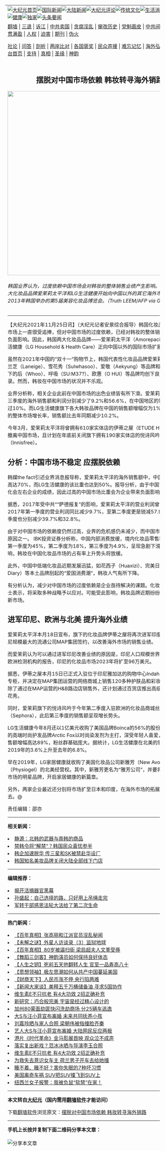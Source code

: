 <a name="1" id="1" target="_blank"></a><span id="1"></span>
<table align=center border="0"><tr><td colspan="2" VALIGN=TOP><a href="https://github.com/zrhjjj355/djy/blob/master/gb/nf1351518.md#1"><img src="https://raw.githubusercontent.com/zrhjjj355/www/master/t/djy/1.jpg" title="大纪元首页" alt="大纪元首页"></a><a href="https://github.com/zrhjjj355/djy/blob/master/gb/n24hr.md#1"><img src="https://raw.githubusercontent.com/zrhjjj355/www/master/t/djy/3.jpg" title="国际新闻" alt="国际新闻"></a><a href="https://github.com/zrhjjj355/djy/blob/master/gb/nsc413.md#1"><img src="https://raw.githubusercontent.com/zrhjjj355/www/master/t/djy/4.jpg" title="大陆新闻" alt="大陆新闻"></a><a href="https://github.com/zrhjjj355/djy/blob/master/gb/news392.md#1"><img src="https://raw.githubusercontent.com/zrhjjj355/www/master/t/djy/5.jpg" title="大纪元评论" alt="大纪元评论"></a><a href="https://github.com/zrhjjj355/djy/blob/master/gb/news2007.md#1"><img src="https://raw.githubusercontent.com/zrhjjj355/www/master/t/djy/6.jpg" title="传统文化" alt="传统文化"></a><a href="https://github.com/zrhjjj355/djy/blob/master/gb/news2008.md#1"><img src="https://raw.githubusercontent.com/zrhjjj355/www/master/t/djy/7.jpg" title="生活消费" alt="生活消费"></a><a href="https://github.com/zrhjjj355/djy/blob/master/gb/ncyule.md#1"><img src="https://raw.githubusercontent.com/zrhjjj355/www/master/t/djy/8.jpg" title="娱乐休闲" alt="娱乐休闲"></a><a href="https://github.com/zrhjjj355/djy/blob/master/gb/nsc1002.md#1"><img src="https://raw.githubusercontent.com/zrhjjj355/www/master/t/djy/9.jpg" title="健康" alt="健康"></a><a href="https://github.com/zrhjjj355/djy/blob/master/gb/nf6092.md#1"><img src="https://raw.githubusercontent.com/zrhjjj355/www/master/t/djy/10a.jpg" title="独家" alt="独家"></a><a href="https://github.com/zrhjjj355/djy/blob/master/gb/nf4514.md#1"><img src="https://raw.githubusercontent.com/zrhjjj355/www/master/t/djy/12a.jpg" title="头条要闻" alt="头条要闻"></a></td></tr>
<tr><td colspan="2" VALIGN=TOP><a target="_blank" href="https://github.com/zrhjjj355/www/blob/master/README.md?zsrh#1">翻墙</a> | <a target="_blank" href="https://github.com/zrhjjj355/djy/blob/master/gb/nf5657.md#1">三退</a> | <a target="_blank" href="https://github.com/zrhjjj355/djy/blob/master/gb/nf6124.md#1">诉江</a> | <a target="_blank" href="https://github.com/zrhjjj355/djy/blob/master/gb/nf1176117.md#1">中共卖国</a> | <a target="_blank" href="https://github.com/zrhjjj355/djy/blob/master/gb/nf5773.md#1">贪腐淫乱</a> | <a target="_blank" href="https://github.com/zrhjjj355/djy/blob/master/gb/nf1176115.md#1">窜改历史</a> | <a target="_blank" href="https://github.com/zrhjjj355/djy/blob/master/gb/nf1176107.md#1">党魁画皮</a> | <a target="_blank" href="https://github.com/zrhjjj355/djy/blob/master/gb/nf1320400.md#1">中共间谍</a> | <a target="_blank" href="https://github.com/zrhjjj355/djy/blob/master/gb/nf1176114.md#1">破坏传统</a> | <a target="_blank" href="https://github.com/zrhjjj355/ntdtv/blob/master/gb/prog447_1.md#1">恶贯满盈</a> | <a target="_blank" href="https://github.com/zrhjjj355/djy/blob/master/gb/ncid278.md#1">人权</a> | <a target="_blank" href="https://github.com/zrhjjj355/djy/blob/master/gb/nf1176111.md#1">迫害</a> | <a target="_blank" href="https://gitlab.com/szzdlab/mh-qikan/blob/master/README.md#1">期刊</a> | <a target="_blank" href="https://github.com/zrhjjj355/djy/blob/master/gb/nf5562.md#1">伪火</a></p><p><a target="_blank" href="https://github.com/zrhjjj355/djy/blob/master/gb/9p.md#1">社论</a> | <a target="_blank" href="https://github.com/zrhjjj355/djy/blob/master/gb/nf4378.md#1">问答</a> | <a target="_blank" href="https://github.com/zrhjjj355/djy/blob/master/gb/nf5792.md#1">剖析</a> | <a target="_blank" href="https://github.com/zrhjjj355/djy/blob/master/gb/nf5735.md#1">两岸比对</a> | <a target="_blank" href="https://github.com/zrhjjj355/djy/blob/master/gb/nf6119.md#1">各国褒奖</a> | <a target="_blank" href="https://github.com/zrhjjj355/djy/blob/master/gb/nf6120.md#1">民众声援</a> | <a target="_blank" href="https://github.com/zrhjjj355/djy/blob/master/gb/nf1188594.md#1">难忘记忆</a> | <a target="_blank" href="https://github.com/zrhjjj355/djy/blob/master/gb/nf3180.md#1">海外弘传</a> | <a target="_blank" href="https://github.com/zrhjjj355/djy/blob/master/gb/nf5410.md#1">万人上访</a> | <a target="_blank" href="https://github.com/zrhjjj355/www/blob/master/README.md?zsrh#1">平台首页</a> | <a target="_blank" href="https://github.com/zrhjjj355/djy/blob/master/gb/nf4386.md#1">支持</a> | <a target="_blank" href="https://github.com/zrhjjj355/djy/blob/master/gb/nf4389.md#1">真相</a> | <a target="_blank" href="https://github.com/zrhjjj355/djy/blob/master/gb/nf5790.md#1">圣缘</a> | <a target="_blank" href="https://github.com/zrhjjj355/djy/blob/master/gb/nf4786.md#1">神韵</a></td></tr>
<tr><td VALIGN=TOP width="626"><h2 align=center>摆脱对中国市场依赖 韩妆转寻海外销路</h2>
<img width="600" src="https://i.epochtimes.com/assets/uploads/2021/11/id13396841-1@1200x1200-600x400.jpg" />
<h6>韩国业界认为，过度依赖中国市场会对韩妆的整体销售业绩产生影响。近日，韩国两大化妆品品牌爱茉莉太平洋和LG生活健康开始向中国以外的其它海外市场拓展。图为2013年韩国举办的第5届美容化妆品博览会。（Truth LEEM/AFP via Getty Images）
</h6>
<hr>
	<p>【大纪元2021年11月25日讯】（大纪元记者安景综合报导）<ahref="https://github.com/zrhjjj355/djy/blob/master/gb/tag/%E9%9F%A9%E5%9B%BD%E5%8C%96%E5%A6%86%E5%93%81.md#1">韩国化妆品</a>在中国消费市场上一直很受追捧，但对<ahref="https://github.com/zrhjjj355/djy/blob/master/gb/tag/%E4%B8%AD%E5%9B%BD%E5%B8%82%E5%9C%BA.md#1">中国市场</a>的过度依赖，已经对韩妆的整体销售业绩产生了负面影响。因此，韩国两大化妆品品牌——爱茉莉太平洋（Amorepacific）和LG生活健康（LG Household &amp; Health Care）正向中国以外的国际市场扩展或转移。</p>
<p>虽然在2021年中国的“双十一”购物节上，韩国代表性化妆品品牌爱茉莉太平洋旗下的兰芝（Laneige）、雪花秀（Sulwhasoo）、爱敬（Aekyung）等品牌和LG生活健康旗下的后（Whoo）、呼吸（SU:M37?）、欧惠（O HUI）等品牌均创下良好的销售纪录。然而，韩妆在<ahref="https://github.com/zrhjjj355/djy/blob/master/gb/tag/%E4%B8%AD%E5%9B%BD%E5%B8%82%E5%9C%BA.md#1">中国市场</a>的状况并不乐观。</p>
<p>业界分析称，相关企业此前在中国市场的出色业绩皆有所下滑。爱茉莉太平洋今年第三季度的海外销售额和利润分别减少了9.2%和56.6%，在中国地区的销售额降幅超过10%。而LG生活健康旗下各大韩妆品牌在中国的销售额增幅仅为1%，远低于5%的整体市场增长率，销售额比去年同期减少10.2%。</p>
<p>今年3月，爱茉莉太平洋将曾拥有610家实体店的伊蒂之屋（ETUDE HOUSE）全面撤离中国市场，且计划在年底前关闭旗下拥有190家实体店的悦诗风吟（Innisfree）。</p>
<h2>分析：中国市场不稳定 应摆脱依赖</h2>
<p>韩媒the fact引述业界消息报导称，爱茉莉太平洋的海外销售额中，中国所占的比重高达70%，而LG生活健康的该比重也达到50%。报导分析，由于中国市场的态度变化会左右企业的成绩，因此过高的中国市场比重会为企业带来负面影响。</p>
<p>据悉，2017年受中共““萨德报复”的影响，爱茉莉太平洋的营业利润曾大幅减少。 2017年第一季度的营业利润同比减少9.7%，至第二季度更是锐减57.9%，第三、四季度也分别减少39.7%和32.8%。</p>
<p>由于对中国市场的依赖度仍然过高，业界的危机感仍未减少，而中国市场的低迷也是原因之一。 IBK投资证券分析称，中国内部消费放缓，境内化妆品零售额增长率今年第一季度为45%，第二季度为18%，第三季度为4.9%，呈现急剧下滑趋势。受此影响，韩妆在中国化妆品市场的占有率上升势头将放缓。</p>
<p>此外，中国中低端化妆品近期发展迅猛，如花西子（Huaxizi）、完美日记（Perfect Diary）等本土品牌刮起的“爱国消费潮”，韩妆人气有所下降。</p>
<p>有分析认为，减少对中国市场的过度依赖是企业亟待解决的课题。化妆品业界相关人士表示，将采取多种战略予以应对。可能受此影响，韩妆品牌近期纷纷着手开拓海外新市场。</p>
<h2>进军印尼、欧洲与北美 提升海外业绩</h2>
<p>爱茉莉太平洋本月18日宣布，旗下的化妆品牌伊蒂之屋将再次进军印度尼西亚，与印尼规模最大的流通公司MAP集团签约，以改善海外市场的销售业绩。</p>
<p>而爱茉莉认为可以通过进军印尼改善业绩的原因是，印尼人口规模世界第四，且根据欧洲检测机构的报告，印尼的化妆品市场2023年将扩至96万美元。</p>
<p>据悉，伊蒂之屋本月15日已正式入驻位于印尼雅加达的购物中心Indah Mal的化妆品专柜，并决定在MAP集团运营的网络商城上销售120多种护肤品和彩妆产品。爱茉莉除了通过在MAP运营的H&amp;B路边店销售外，还计划通过百货店推出高级化妆品品牌雪花秀。</p>
<p>同时，爱茉莉旗下的悦诗风吟于今年第二季度入驻欧洲的化妆品商城丝芙兰（Sephora），此后第三季度的销售额呈现增长势头。</p>
<p>LG生活健康今年8月还以1亿美元收购了美国品牌Boinca的56%的股份，Boinca旗下的高端时尚护发品牌Arctic Fox以时尚染发剂为主打，深受年轻人喜爱，过去3年间销售额增幅高达89%，粉丝群基础庞大。据统计，LG生活健康在北美的销售比重已从2019年的3.6%上升至去年的6.8%。</p>
<p>早在2019年，LG家居健康就收购了美国化妆品公司新雅芳（New Avon）和霏丝佳（Physiogel）的北美经营权。其中，新雅芳更名为“雅芳公司”，并要将其打造成美国市场的明星品牌，开启家居健康的新篇章。</p>
<p>另外，两家企业最近还分别将市场扩至日本和印度，在海外市场的拓展还将持续下去。@</p>
<p>责任编辑：邵亦</p>
	
<hr>


<strong>相关新闻：</strong>
<li><a href="https://github.com/zrhjjj355/djy/blob/master/gb/17/5/10/n9124721.md#1">静源：北韩的武器与南韩的商品</a></li>
<li><a href="https://github.com/zrhjjj355/djy/blob/master/gb/17/5/24/n9177066.md#1">禁韩令将“解禁”？韩国民众喜忧参半</a></li>
<li><a href="https://github.com/zrhjjj355/djy/blob/master/gb/17/9/20/n9650223.md#1">韩企加速脱华 传三星和SK被禁赴华设厂</a></li>
<li><a href="https://github.com/zrhjjj355/djy/blob/master/gb/21/3/11/n12804064.md#1">韩国知名美妆品牌关闭大陆全部线下门店</a></li>
<hr>


<strong>编辑推荐：</strong>
<li><a href="https://github.com/upjkzu3674/djy/blob/master/gb/10/4/19/n2881569.md?dfh#1" target="_blank">揭开活摘器官黑幕</a></li><li><a href="https://github.com/tsiac2612/djy/blob/master/gb/18/6/27/n10515765.md#1" target="_blank">孙盛起：自己选择的路，只好用上吊绳走完</a></li><li><a href="https://github.com/tsiac2612/djy/blob/master/gb/16/4/11/n7543764.md#1" target="_blank">军转干部感恩法轮大法给了第二次生命</a></li>
<hr>

<strong>热门新闻：</strong>
<li><a href="https://github.com/zrhjjj355/djy/blob/master/gb/21/11/16/n13379941.md#1">【百年真相】张高丽和江派官员淫乱秘闻</a></li>
<li><a href="https://github.com/zrhjjj355/djy/blob/master/gb/21/11/19/n13386805.md#1">【未解之谜】外星人访谈录（3）监狱地球</a></li>
<li><a href="https://github.com/zrhjjj355/djy/blob/master/gb/21/11/19/n13386938.md#1">【百年真相】80岁被逼扫街 梁启超夫人文革受辱</a></li>
<li><a href="https://github.com/zrhjjj355/djy/blob/master/gb/21/11/20/n13388351.md#1">【舞蹈三剑客】神韵演员如何保持良好体态</a></li>
<li><a href="https://github.com/zrhjjj355/djy/blob/master/gb/21/11/15/n13376505.md#1">【人生之钥】死前五天他翻转人生 官至一品寿高八十</a></li>
<li><a href="https://github.com/zrhjjj355/djy/blob/master/gb/21/11/10/n13367534.md#1">【思想领袖】极左思潮如何从共产中国蔓延美国</a></li>
<li><a href="https://github.com/zrhjjj355/djy/blob/master/gb/21/11/24/n13396327.md#1">【财商天下】人民币涨不停 央行陷两难</a></li>
<li><a href="https://github.com/zrhjjj355/djy/blob/master/gb/21/11/24/n13395610.md#1">【新闻大家谈】美释五千万桶储备油 寻求5国协作</a></li>
<li><a href="https://github.com/zrhjjj355/djy/blob/master/gb/21/11/22/n13391647.md#1">维生素E不只抗老 有4大功效 2招正确补充</a></li>
<li><a href="https://github.com/zrhjjj355/djy/blob/master/gb/21/11/23/n13392281.md#1">新研究：巧合般完美 宇宙是经过精心设计的</a></li>
<li><a href="https://github.com/zrhjjj355/djy/blob/master/gb/21/11/23/n13392519.md#1">加州80蒙面劫匪快闪洗劫商场 分25辆车逃逸</a></li>
<li><a href="https://github.com/zrhjjj355/djy/blob/master/gb/21/11/22/n13390513.md#1">大S与汪小菲宣布离婚 未来共同抚养小孩</a></li>
<li><a href="https://github.com/zrhjjj355/djy/blob/master/gb/21/11/23/n13394282.md#1">刘嘉玲晒与家人合照 梁朝伟被指撞脸齐秦</a></li>
<li><a href="https://github.com/zrhjjj355/djy/blob/master/gb/21/11/22/n13391890.md#1">艺人大S与汪小菲宣布离婚 大陆网民反应两极</a></li>
<li><a href="https://github.com/zrhjjj355/djy/blob/master/gb/21/11/23/n13392248.md#1">港片《时代革命》金马影展首映 观众泣不成声</a></li>
<li><a href="https://github.com/zrhjjj355/djy/blob/master/gb/21/11/22/n13391774.md#1">落实复出新戏？范冰冰晒与导演李玉合照</a></li>
<li><a href="https://github.com/zrhjjj355/djy/blob/master/gb/21/11/22/n13391647.md#1">维生素E不只抗老 有4大功效 2招正确补充</a></li>
<li><a href="https://github.com/zrhjjj355/djy/blob/master/gb/21/11/23/n13392522.md#1">为救失去意识女车主 荷兰男子开车去给她撞</a></li>
<li><a href="https://github.com/zrhjjj355/djy/blob/master/gb/21/11/22/n13391667.md#1">睡不着、睡不好？害你失眠的7种坏习惯</a></li>
<li><a href="https://github.com/zrhjjj355/djy/blob/master/gb/21/11/24/n13395285.md#1">美国离奇车祸 SUV把SUV撞飞到SUV上</a></li>
<li><a href="https://github.com/zrhjjj355/djy/blob/master/gb/21/11/23/n13392810.md#1">纽西兰女子报警：我被负鼠“软禁”在家！</a></li>
<hr>

<strong>本文转自<a href="https://www.epochtimes.com">大纪元</a>（国内需用<a href="https://github.com/zrhjjj355/www/blob/master/README.md#8">翻墙软件</a>才能访问）</strong><p>下载<a href="https://github.com/zrhjjj355/www/blob/master/README.md#8">翻墙软件</a>浏览原文：<a href="https://www.epochtimes.com/gb/21/11/25/n13396786.htm">摆脱对中国市场依赖 韩妆转寻海外销路</a></p><hr>

<strong>手机上长按并复制下面二维码分享本文章：</strong><br><br><img src="https://chart.apis.google.com/chart?cht=qr&chs=240x240&choe=UTF-8&chld=M|2&chl=https://github.com/zrhjjj355/djy/blob/master/gb/21/11/25/n13396786.md%231" title="分享本文章"></td><td VALIGN=TOP><a href="https://github.com/zrhjjj355/djy/blob/master/gb/16/1/21/n4622075.md?dfh#1" target="_blank"><img src="https://raw.githubusercontent.com/zrhjjj355/djy/master/gb/300/wei-f1.jpg" title="中共的伪火骗局"  alt="中共的伪火骗局"></a><br><a href="https://github.com/zrhjjj355/www/blob/master/README.md?dfh#9" target="_blank"><img src="https://raw.githubusercontent.com/zrhjjj355/djy/master/gb/300/yong-h.jpg" title="永恒的见证"  alt="永恒的见证"></a><br><a href="https://github.com/zrhjjj355/djy/blob/master/gb/13/9/29/n3974789.md?dfh#1" target="_blank"><img src="https://raw.githubusercontent.com/zrhjjj355/djy/master/gb/300/shang-lnz.jpg" title="善良女子被中共投男牢"  alt="善良女子被中共投男牢"></a><br><a href="https://github.com/zrhjjj355/djy/blob/master/gb/16/3/16/n4663449.md?dfh#1" target="_blank"><img src="https://raw.githubusercontent.com/zrhjjj355/djy/master/gb/300/huo-z3.jpg" title="警卫目击活摘器官"  alt="警卫目击活摘器官"></a><br><a href="https://github.com/zrhjjj355/djy/blob/master/gb/16/8/7/n8177641.md?dfh#1" target="_blank"><img src="https://raw.githubusercontent.com/zrhjjj355/djy/master/gb/300/huo-z4.jpg" title="证人描述活摘恐怖"  alt="证人描述活摘恐怖"></a><br><a href="https://github.com/zrhjjj355/djy/blob/master/gb/10/4/19/n2881569.md?dfh#1" target="_blank"><img src="https://raw.githubusercontent.com/zrhjjj355/djy/master/gb/300/huo-z1.jpg" title="揭开活摘器官黑幕"  alt="揭开活摘器官黑幕"></a><br><a href="https://github.com/zrhjjj355/djy/blob/master/gb/10/11/7/n3077476.md?dfh#1" target="_blank"><img src="https://raw.githubusercontent.com/zrhjjj355/djy/master/gb/300/ma-ks.jpg" title="马克思的成魔之路"  alt="马克思的成魔之路"></a><br><a href="https://github.com/zrhjjj355/djy/blob/master/gb/14/6/9/n4173977.md?dfh#1" target="_blank"><img src="https://raw.githubusercontent.com/zrhjjj355/djy/master/gb/300/chang-zs.jpg" title="藏字石 蕴天机"  alt="藏字石 蕴天机"></a><br><a href="https://github.com/zrhjjj355/djy/blob/master/gb/18/5/10/n10381511.md?dfh#1" target="_blank"><img src="https://raw.githubusercontent.com/zrhjjj355/djy/master/gb/300/st1.jpg" title="关注三亿人三退"  alt="关注三亿人三退"></a><br><a href="https://github.com/zrhjjj355/djy/blob/master/gb/18/3/21/n10237682.md?dfh#1" target="_blank"><img src="https://raw.githubusercontent.com/zrhjjj355/djy/master/gb/300/jie-t.jpg" title="解体中共复兴中华"  alt="解体中共复兴中华"></a><br><a href="https://github.com/zrhjjj355/djy/blob/master/gb/9/2/9/n2422991.md?dfh#1" target="_blank"><img src="https://raw.githubusercontent.com/zrhjjj355/djy/master/gb/300/gao-zs.jpg" title="中共迫害良心律师"  alt="中共迫害良心律师"></a><br><a href="https://github.com/zrhjjj355/djy/blob/master/gb/18/12/9/n10900044.md?dfh#1" target="_blank"><img src="https://raw.githubusercontent.com/zrhjjj355/djy/master/gb/300/sj1.jpg" title="三百多万人举报江泽民"  alt="三百多万人举报江泽民"></a><br><a href="https://github.com/zrhjjj355/djy/blob/master/gb/18/8/28/n10672014.md?dfh#1" target="_blank"><img src="https://raw.githubusercontent.com/zrhjjj355/djy/master/gb/300/sj2.jpg" title="这些官员为何起诉江泽民"  alt="这些官员为何起诉江泽民"></a><br><a href="https://github.com/zrhjjj355/djy/blob/master/gb/8/12/18/n2367165.md?dfh#1" target="_blank"><img src="https://raw.githubusercontent.com/zrhjjj355/djy/master/gb/300/liangan.jpg" title="海峡两岸的强烈对比"  alt="海峡两岸的强烈对比"></a><br><a href="https://github.com/zrhjjj355/djy/blob/master/gb/15/12/10/n4593139.md?dfh#1" target="_blank"><img src="https://raw.githubusercontent.com/zrhjjj355/djy/master/gb/300/jia-ndzl.jpg" title="加拿大总理的贺信"  alt="加拿大总理的贺信"></a><br><a href="https://github.com/zrhjjj355/djy/blob/master/gb/11/6/17/n3289382.md?dfh#1" target="_blank"><img src="https://raw.githubusercontent.com/zrhjjj355/djy/master/gb/300/xiao-wd.jpg" title="探寻真相兼听则明"  alt="探寻真相兼听则明"></a><br><a href="https://github.com/zrhjjj355/djy/blob/master/gb/18/10/27/n10812623.md?dfh#1" target="_blank"><img src="https://raw.githubusercontent.com/zrhjjj355/djy/master/gb/300/yindu.jpg" title="印度媒体报道东方"  alt="印度媒体报道东方"></a><br><a href="https://github.com/zrhjjj355/djy/blob/master/gb/18/6/9/n10469652.md?dfh#1" target="_blank"><img src="https://raw.githubusercontent.com/zrhjjj355/djy/master/gb/300/xie-j.jpg" title="不一样的海外校园"  alt="不一样的海外校园"></a><br><a href="https://github.com/zrhjjj355/djy/blob/master/gb/7/4/5/n1669415.md?dfh#1" target="_blank"><img src="https://raw.githubusercontent.com/zrhjjj355/djy/master/gb/300/li-up.jpg" title="从大师到徒弟的传奇"  alt="从大师到徒弟的传奇"></a><br><a href="https://github.com/zrhjjj355/djy/blob/master/gb/17/5/26/n9191512.md?dfh#1" target="_blank"><img src="https://raw.githubusercontent.com/zrhjjj355/djy/master/gb/300/zfl2.jpg" title="亿万人与东方一本奇书"  alt="亿万人与东方一本奇书"></a><br><a href="https://github.com/zrhjjj355/djy/blob/master/gb/13/11/27/n4020290.md?dfh#1" target="_blank"><img src="https://raw.githubusercontent.com/zrhjjj355/djy/master/gb/300/zhen-h.jpg" title="大陆见不到的震撼场面"  alt="大陆见不到的震撼场面"></a><br><a href="https://github.com/zrhjjj355/djy/blob/master/gb/15/7/17/n4482910.md?dfh#1" target="_blank"><img src="https://raw.githubusercontent.com/zrhjjj355/djy/master/gb/300/dalu-sk.jpg" title="人心向善 大陆当初盛况"  alt="人心向善 大陆当初盛况"></a><br><a href="https://github.com/zrhjjj355/djy/blob/master/gb/19/1/5/n10955468.md?dfh#1" target="_blank"><img src="https://raw.githubusercontent.com/zrhjjj355/djy/master/gb/300/zfl1.jpg" title="追寻真理 这书讲什么"  alt="追寻真理 这书讲什么"></a><br><a href="https://github.com/zrhjjj355/www/blob/master/README.md?dfh#1" target="_blank"><img src="https://raw.githubusercontent.com/zrhjjj355/djy/master/gb/300/fq1.jpg" title="下载免费翻墙软件"  alt="下载免费翻墙软件"></a><br></td></tr></table>
